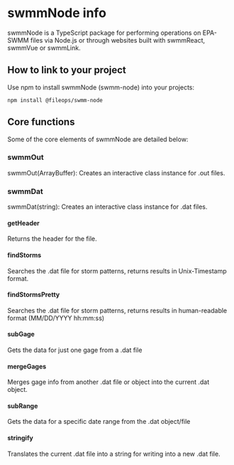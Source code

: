 # swmmNode info

swmmNode is a TypeScript package for performing operations on EPA-SWMM files via Node.js or through websites built with swmmReact, swmmVue or swmmLink.

## How to link to your project

Use npm to install swmmNode (swmm-node) into your projects:
```
npm install @fileops/swmm-node
```
## Core functions

Some of the core elements of swmmNode are detailed below:

### swmmOut

swmmOut(ArrayBuffer): Creates an interactive class instance for .out files.

### swmmDat

swmmDat(string): Creates an interactive class instance for .dat files.

#### getHeader

Returns the header for the file.

#### findStorms

Searches the .dat file for storm patterns, returns results in Unix-Timestamp format.

#### findStormsPretty

Searches the .dat file for storm patterns, returns results in human-readable format (MM/DD/YYYY hh:mm:ss)

#### subGage

Gets the data for just one gage from a .dat file

#### mergeGages

Merges gage info from another .dat file or object into the current .dat object.

#### subRange

Gets the data for a specific date range from the .dat object/file

#### stringify

Translates the current .dat file into a string for writing into a new .dat file.